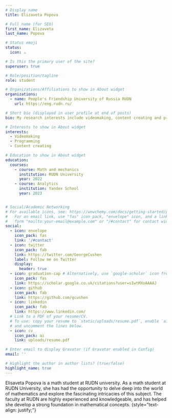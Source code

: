 ```yaml
---
# Display name
title: Elizaveta Popova

# Full name (for SEO)
first_name: Elizaveta
last_name: Popova

# Status emoji
status:
  icon: ☕️

# Is this the primary user of the site?
superuser: true

# Role/position/tagline
role: student

# Organizations/Affiliations to show in About widget
organizations:
  - name: People's Friendship University of Russia RUDN
    url: https://eng.rudn.ru/

# Short bio (displayed in user profile at end of posts)
bio: My research interests include videomaking, content creating and programmable matter.

# Interests to show in About widget
interests:
  - Videomaking
  - Programming
  - Content creating

# Education to show in About widget
education:
  courses:
    - course: Math and mechanics
      institution: RUDN University
      year: 2022
    - course: Analytics
      institution: Yandex School
      year: 2023


# Social/Academic Networking
# For available icons, see: https://wowchemy.com/docs/getting-started/page-builder/#icons
#   For an email link, use "fas" icon pack, "envelope" icon, and a link in the
#   form "mailto:your-email@example.com" or "/#contact" for contact widget.
social:
  - icon: envelope
    icon_pack: fas
    link: '/#contact'
  - icon: twitter
    icon_pack: fab
    link: https://twitter.com/GeorgeCushen
    label: Follow me on Twitter
    display:
      header: true
  - icon: graduation-cap # Alternatively, use `google-scholar` icon from `ai` icon pack
    icon_pack: fas
    link: https://scholar.google.co.uk/citations?user=sIwtMXoAAAAJ
  - icon: github
    icon_pack: fab
    link: https://github.com/gcushen
  - icon: linkedin
    icon_pack: fab
    link: https://www.linkedin.com/
  # Link to a PDF of your resume/CV.
  # To use: copy your resume to `static/uploads/resume.pdf`, enable `ai` icons in `params.yaml`,
  # and uncomment the lines below.
  - icon: cv
    icon_pack: ai
    link: uploads/resume.pdf

# Enter email to display Gravatar (if Gravatar enabled in Config)
email: ''

# Highlight the author in author lists? (true/false)
highlight_name: true
---
```


Elisaveta Popova is a math student at RUDN university. As a math student at RUDN University, she has had the opportunity to delve deep into the world of mathematics and explore the fascinating intricacies of this subject. The faculty at RUDN are highly experienced and knowledgeable, and has helped she develop a strong foundation in mathematical concepts.
{style="text-align: justify;"}
